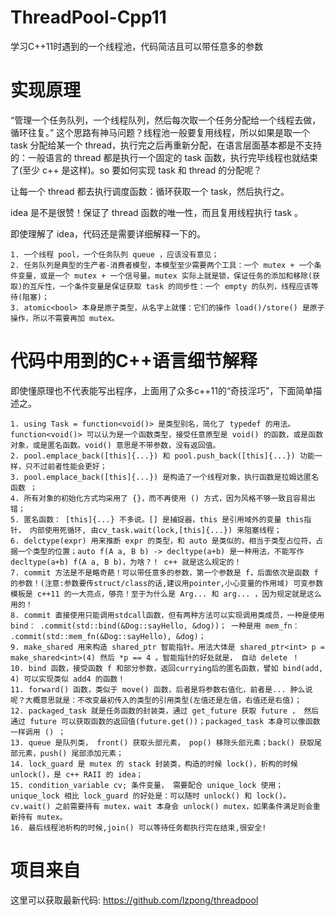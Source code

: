 # ThreadPool-Cpp11
学习C++11时遇到的一个线程池，代码简洁且可以带任意多的参数

# 实现原理
“管理一个任务队列，一个线程队列，然后每次取一个任务分配给一个线程去做，循环往复。” 这个思路有神马问题？线程池一般要复用线程，所以如果是取一个 task 分配给某一个 thread，执行完之后再重新分配，在语言层面基本都是不支持的：一般语言的 thread 都是执行一个固定的 task 函数，执行完毕线程也就结束了(至少 c++ 是这样)。so 要如何实现 task 和 thread 的分配呢？

让每一个 thread 都去执行调度函数：循环获取一个 task，然后执行之。

idea 是不是很赞！保证了 thread 函数的唯一性，而且复用线程执行 task 。

即使理解了 idea，代码还是需要详细解释一下的。

    1. 一个线程 pool，一个任务队列 queue ，应该没有意见；
    2. 任务队列是典型的生产者-消费者模型，本模型至少需要两个工具：一个 mutex + 一个条件变量，或是一个 mutex + 一个信号量。mutex 实际上就是锁，保证任务的添加和移除(获取)的互斥性，一个条件变量是保证获取 task 的同步性：一个 empty 的队列，线程应该等待(阻塞)；
    3. atomic<bool> 本身是原子类型，从名字上就懂：它们的操作 load()/store() 是原子操作，所以不需要再加 mutex。

# 代码中用到的C++语言细节解释
即使懂原理也不代表能写出程序，上面用了众多c++11的“奇技淫巧”，下面简单描述之。

    1. using Task = function<void()> 是类型别名，简化了 typedef 的用法。function<void()> 可以认为是一个函数类型，接受任意原型是 void() 的函数，或是函数对象，或是匿名函数。void() 意思是不带参数，没有返回值。
    2. pool.emplace_back([this]{...}) 和 pool.push_back([this]{...}) 功能一样，只不过前者性能会更好；
    3. pool.emplace_back([this]{...}) 是构造了一个线程对象，执行函数是拉姆达匿名函数 ；
    4. 所有对象的初始化方式均采用了 {}，而不再使用 () 方式，因为风格不够一致且容易出错；
    5. 匿名函数： [this]{...} 不多说。[] 是捕捉器，this 是引用域外的变量 this指针， 内部使用死循环, 由cv_task.wait(lock,[this]{...}) 来阻塞线程；
    6. delctype(expr) 用来推断 expr 的类型，和 auto 是类似的，相当于类型占位符，占据一个类型的位置；auto f(A a, B b) -> decltype(a+b) 是一种用法，不能写作 decltype(a+b) f(A a, B b)，为啥？！ c++ 就是这么规定的！
    7. commit 方法是不是略奇葩！可以带任意多的参数，第一个参数是 f，后面依次是函数 f 的参数！(注意:参数要传struct/class的话,建议用pointer,小心变量的作用域) 可变参数模板是 c++11 的一大亮点，够亮！至于为什么是 Arg... 和 arg... ，因为规定就是这么用的！
    8. commit 直接使用只能调用stdcall函数，但有两种方法可以实现调用类成员，一种是使用   bind： .commit(std::bind(&Dog::sayHello, &dog))； 一种是用 mem_fn： .commit(std::mem_fn(&Dog::sayHello), &dog)；
    9. make_shared 用来构造 shared_ptr 智能指针。用法大体是 shared_ptr<int> p = make_shared<int>(4) 然后 *p == 4 。智能指针的好处就是， 自动 delete ！
    10. bind 函数，接受函数 f 和部分参数，返回currying后的匿名函数，譬如 bind(add, 4) 可以实现类似 add4 的函数！
    11. forward() 函数，类似于 move() 函数，后者是将参数右值化，前者是... 肿么说呢？大概意思就是：不改变最初传入的类型的引用类型(左值还是左值，右值还是右值)；
    12. packaged_task 就是任务函数的封装类，通过 get_future 获取 future ， 然后通过 future 可以获取函数的返回值(future.get())；packaged_task 本身可以像函数一样调用 () ；
    13. queue 是队列类， front() 获取头部元素， pop() 移除头部元素；back() 获取尾部元素，push() 尾部添加元素；
    14. lock_guard 是 mutex 的 stack 封装类，构造的时候 lock()，析构的时候 unlock()，是 c++ RAII 的 idea；
    15. condition_variable cv; 条件变量， 需要配合 unique_lock 使用；unique_lock 相比 lock_guard 的好处是：可以随时 unlock() 和 lock()。 cv.wait() 之前需要持有 mutex，wait 本身会 unlock() mutex，如果条件满足则会重新持有 mutex。
    16. 最后线程池析构的时候,join() 可以等待任务都执行完在结束,很安全!

# 项目来自
这里可以获取最新代码: https://github.com/lzpong/threadpool
